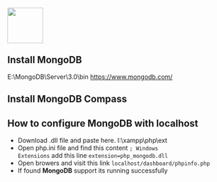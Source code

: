 # <img src="https://objectpartners.com/wp-content/uploads/2015/02/mongodb-logo.png" style="position: relative; top: 5px;" height="80" /> 

## Install MongoDB 
<cod>E:\MongoDB\Server\3.0\bin</code>
https://www.mongodb.com/

## Install MongoDB Compass



## How to configure MongoDB with localhost
* Download .dll file and paste here. I:\xampp\php\ext
* Open php.ini file and find this content <code>; Windows Extensions</code> add this line <code>extension=php_mongodb.dll</code>
* Open browers and visit this link <code>localhost/dashboard/phpinfo.php</code>
* If found <b>MongoDB</b> support its running successfully